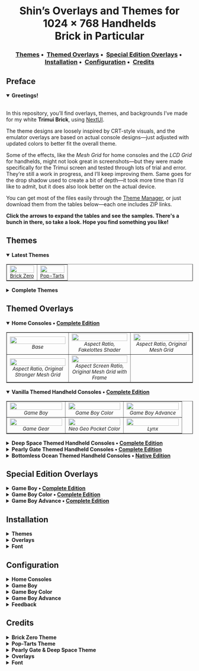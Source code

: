 <!-- ————————— HEADER ————————— -->
<h1 align="center">
  Shin’s Overlays and Themes for 1024 × 768 Handhelds
  <br>Brick in Particular
</h1>

<!-- minimal jump-<img src="https://github.com/user-attachments/assets/44abbcda-a786-4b9f-91cb-46cf99003799" height="20">s bar -->
<h3 align="center">
  <a href="#themes">Themes</a>&nbsp;•&nbsp;
  <a href="#themed-overlays">Themed Overlays</a>&nbsp;•&nbsp;
  <a href="#special-edition-overlays">Special Edition Overlays</a>&nbsp;•&nbsp;
  <a href="#installation">Installation</a>&nbsp;•&nbsp;
  <a href="#configuration">Configuration</a>&nbsp;•&nbsp;
  <a href="#credits">Credits</a>
  
</h3>


## Preface

<details open> <!-- opened by default for introduction -->
<summary><strong>Greetings!</strong></summary>
</strong></summary>
<br>

In this repository, you’ll find overlays, themes, and backgrounds I’ve made for my white **Trimui Brick**, using [NextUI](https://github.com/LoveRetro/NextUI).

The theme designs are loosely inspired by CRT-style visuals, and the emulator overlays are based on actual console designs—just adjusted with updated colors to better fit the overall theme.

Some of the effects, like the *Mesh Grid* for home consoles and the *LCD Grid* for handhelds, might not look great in screenshots—but they were made specifically for the Trimui screen and tested through lots of trial and error. They’re still a work in progress, and I’ll keep improving them. Same goes for the drop shadow used to create a bit of depth—it took more time than I’d like to admit, but it does also look better on the actual device.

You can get most of the files easily through the [Theme Manager](https://github.com/Leviathanium/NextUI-Theme-Manager), or just download them from the tables below—each one includes ZIP links.

**Click the arrows to expand the tables and see the samples. There's a bunch in there, so take a look. Hope you find something you like!**

</details>

<!-- ————————— PREVIEW ————————— -->
## Themes

<details open> <!-- opened by default for instant eye-candy -->
<summary>
  <strong>
    Latest Themes
  </strong>
</summary>

<p>

<table width="100%" cellspacing="0" cellpadding="4" border="1">
  <tr>
    <td width="50%" align="center">
      <img src="https://github.com/user-attachments/assets/264bf320-ac1b-4ba3-b615-0c1bf10e96bb" width="100%"><br>
        <sub><a href="https://github.com/KrutzOtrem/Trimui-Brick-Overlays/releases/download/bz.v1.0/Brick.Zero.zip">Brick Zero</a></sub>
    </td>
       <td width="50%" align="center">
      <img src="https://github.com/user-attachments/assets/f41bd19b-2c79-4f9f-a05a-8f83aea55ea0" width="100%"><br>
        <sub><a href="https://github.com/KrutzOtrem/Trimui-Brick-Overlays/releases/download/pt.v1.0/Pop-Tarts.zip">Pop-Tarts</a></sub>
    </td>
  </tr>
</table>

</details>

<details>
  <summary><strong>Complete Themes</strong></summary>

  <p>

  <table width="100%" cellspacing="0" cellpadding="4" border="1">
    <tr>
      <td width="25%" align="center">
        <img src="https://github.com/user-attachments/assets/b2145170-0e32-4219-bf0e-e1eef1bb20ee" width="100%"><br>
        <sub><a href="https://github.com/user-attachments/files/19964089/Pearly.Gate.zip">Pearly Gate</a></sub>
      </td>
      <td width="25%" align="center">
        <img src="https://github.com/user-attachments/assets/6266c306-ce11-4eb1-9235-b30d0c32364c" width="100%"><br>
        <sub><a href="https://github.com/user-attachments/files/19964116/Deep.Space.zip">Deep Space</a></sub>
      </td>
      <td width="25%" align="center">
        <img src="https://github.com/user-attachments/assets/391802b6-699d-4f11-b76c-3bebf21649b2" width="100%"><br>
        <sub><em>Early Morning</em></sub>
      </td>
      <td width="25%" align="center">
        <img src="https://github.com/user-attachments/assets/97cb1baf-bad8-4421-8ff8-16cfbf43bfea" width="100%"><br>
        <sub><em>Bottomless Ocean</em></sub>
      </td>
    </tr>
        <tr>
      <td width="25%" align="center">
        <img src="https://github.com/user-attachments/assets/39d68870-243f-4e6a-95bd-191fa5df3347" width="100%"><br>
        <sub><a href="https://github.com/user-attachments/files/19965145/Pearly.Gate.Clean.zip">Pearly Gate Clean E.</a></sub>
      </td>
      <td width="25%" align="center">
        <img src="https://github.com/user-attachments/assets/8711af80-98de-4782-be0e-998124198f2f" width="100%"><br>
        <sub><a href="https://github.com/user-attachments/files/19965148/Deep.Space.Clean.zip">Deep Space Clean E.</a></sub>
      </td>
      <td width="25%" align="center">
        <sub><em>Coming Soon</em></sub>
      </td>
      <td width="25%" align="center">
        <sub><em>Coming Soon</em></sub>
      </td>
    </tr>
  </table>

</details>

## Themed Overlays

<details open> <!-- opened by default for instant eye-candy -->
<summary><strong>Home Consoles •&nbsp;<a href="https://github.com/user-attachments/files/20038321/Complete.CRT.Overlays.zip">Complete Edition</a></strong></summary>

<p>

<table width="100%" cellspacing="0" cellpadding="4" border="1">
  <tr>
    <td width="33%" align="center">
      <img src="https://github.com/user-attachments/assets/d3b30edf-7f79-417b-a721-cd332ff6d33e"
 width="100%"><br>
       <sub><em>Base</em></sub>
    </td>
    <td width="33%" align="center">
      <img src="https://github.com/user-attachments/assets/c822897b-4d3d-4f2b-9bfc-8b20565acb09" width="100%"><br>
      <sub><em>Aspect Ratio, Fakelottes Shader</em></sub>
    </td>
    <td width="33%" align="center">
      <img src="https://github.com/user-attachments/assets/b92ccf68-b99e-4f27-9993-e3434a2c332c" width="100%"><br>
      <sub><em>Aspect Ratio, Original Mesh Grid</em></sub>
    </td>
  </tr>
   <tr>
    <td width="33%" align="center">
      <img src="https://github.com/user-attachments/assets/c538d863-4586-497e-be82-454ba716b5a9" width="100%"><br>
       <sub><em>Aspect Ratio, Original Stronger Mesh Grid</em></sub>
    </td>
    <td width="33%" align="center">
      <img src="https://github.com/user-attachments/assets/3572fcfb-9d7d-4af5-bbf3-9de0602b8a96" width="100%"><br>
      <sub><em>Aspect Screen Ratio, Original Mesh Grid with Frame</em></sub>
    </td>
  </tr>
</table>

</details>


<details open>
  <summary><strong>Vanilla Themed Handheld Consoles •&nbsp;<a href="https://github.com/user-attachments/files/19964225/Vanilla.-.Complete.Edition.zip">Complete Edition</a></strong></summary>

  <p>

  <table width="100%" cellspacing="0" cellpadding="4" border="1">
    <tr>
      <td width="33%" align="center">
        <img src="https://github.com/user-attachments/assets/203c2a04-5e1d-4d41-b2ec-3405c31aedc2" width="100%"><br>
        <sub><em>Game Boy</em></sub>
      </td>
      <td width="33%" align="center">
        <img src="https://github.com/user-attachments/assets/555eadd6-26a6-4a9f-8ad4-fcfc686431b4" width="100%"><br>
        <sub><em>Game Boy Color</em></sub>
      </td>
      <td width="33%" align="center">
        <img src="https://github.com/user-attachments/assets/b1d5b0fe-de72-458c-a5c5-ceb03713a2a7" width="100%"><br>
        <sub><em>Game Boy Advance</em></sub>
      </td>
      </td>
    </tr>
      <tr>
      <td width="33%" align="center">
        <img src="https://github.com/user-attachments/assets/9f1ebc65-1d66-4628-948d-2957ba323cf0" width="100%"><br>
        <sub><em>Game Gear</em></sub>
      </td>
      <td width="33%" align="center">
        <img src="https://github.com/user-attachments/assets/58b55204-4282-4a31-aed4-cfeb075ee202" width="100%"><br>
        <sub><em>Neo Geo Pocket Color</em></sub>
      </td>
      <td width="33%" align="center">
        <img src="https://github.com/user-attachments/assets/ed4d1c81-cf23-4128-b3ec-ee2bea12e1ed" width="100%"><br>
        <sub><em>Lynx</em></sub>
      </td>
      </td>
    </tr>
  </table>
</details>

<details>
  <summary><strong>Deep Space Themed Handheld Consoles •&nbsp;<a href="https://github.com/user-attachments/files/19964253/Deep.Space.-.Complete.Edition.zip">Complete Edition</a></strong></summary>

  <p>

   <table width="100%" cellspacing="0" cellpadding="4" border="1">
    <tr>
      <td width="33%" align="center">
        <img src="https://github.com/user-attachments/assets/2208619d-9279-41ca-a783-95fff9825943" width="100%"><br>
        <sub><em>Game Boy</em></sub>
      </td>
      <td width="33%" align="center">
        <img src="https://github.com/user-attachments/assets/93ad0a91-4c13-4604-863f-abc8fb1cc527" width="100%"><br>
        <sub><em>Game Boy Color</em></sub>
      </td>
      <td width="33%" align="center">
        <img src="https://github.com/user-attachments/assets/c225121a-5314-481f-bd31-d32213c805b6" width="100%"><br>
        <sub><em>Game Boy Advance</em></sub>
      </td>
      </td>
    </tr>
      <tr>
      <td width="33%" align="center">
        <img src="https://github.com/user-attachments/assets/cdefcf46-3b42-4054-bb4b-28b614f479c3" width="100%"><br>
        <sub><em>Game Gear</em></sub>
      </td>
      <td width="33%" align="center">
        <img src="https://github.com/user-attachments/assets/e0764668-2948-40cd-ad88-e8038d2b799a" width="100%"><br>
        <sub><em>Neo Geo Pocket Color</em></sub>
      </td>
      <td width="33%" align="center">
        <img src="https://github.com/user-attachments/assets/d765c03e-079e-4272-8904-255e68103efd" width="100%"><br>
        <sub><em>Lynx</em></sub>
      </td>
      </td>
    </tr>
  </table>
</details>

<details>
  <summary><strong>Pearly Gate Themed Handheld Consoles •&nbsp;<a href="https://github.com/user-attachments/files/19964263/Pearly.Gate.-.Complete.Edition.zip">Complete Edition</a></strong></summary>

  <p>

   <table width="100%" cellspacing="0" cellpadding="4" border="1">
    <tr>
      <td width="33%" align="center">
        <img src="https://github.com/user-attachments/assets/1e108378-498f-4cb3-9a02-b60fa336fc09" width="100%"><br>
        <sub><em>Game Boy</em></sub>
      </td>
      <td width="33%" align="center">
        <img src="https://github.com/user-attachments/assets/4d0f2753-4e36-4522-b9b2-0f86f7b706c7" width="100%"><br>
        <sub><em>Game Boy Color</em></sub>
      </td>
      <td width="33%" align="center">
        <img src="https://github.com/user-attachments/assets/41f54205-fa42-46e1-a1ef-ec061ffb2b38" width="100%"><br>
        <sub><em>Game Boy Advance</em></sub>
      </td>
      </td>
    </tr>
      <tr>
      <td width="33%" align="center">
        <img src="https://github.com/user-attachments/assets/be78d288-e22e-4f88-b5b7-3f5e082cfb90" width="100%"><br>
        <sub><em>Game Gear</em></sub>
      </td>
      <td width="33%" align="center">
        <img src="https://github.com/user-attachments/assets/62a3c3ea-43b1-4692-96d3-998bf5435dbf" width="100%"><br>
        <sub><em>Neo Geo Pocket Color</em></sub>
      </td>
      <td width="33%" align="center">
        <img src="https://github.com/user-attachments/assets/07902069-7693-4974-84eb-277cb016086b" width="100%"><br>
        <sub><em>Lynx</em></sub>
      </td>
      </td>
    </tr>
  </table>
</details>

<details>
  <summary><strong>Bottomless Ocean Themed Handheld Consoles •&nbsp;<a href="https://github.com/user-attachments/files/19964273/Bottomless.Edition.-.Native.Edition.zip">Native Edition</a></strong></summary>

  <p>

  <table width="100%" cellspacing="0" cellpadding="4" border="1">
    <tr>
      <td width="33%" align="center">
        <img src="https://github.com/user-attachments/assets/656276a8-47ee-406a-8f2e-bfc3d69f95ab" width="100%"><br>
        <sub><em>Game Boy</em></sub>
      </td>
      <td width="33%" align="center">
        <img src="https://github.com/user-attachments/assets/8fbb5d96-feb3-4156-9be4-f115582f792a" width="100%"><br>
        <sub><em>Game Boy Color</em></sub>
      </td>
      <td width="33%" align="center">
        <img src="https://github.com/user-attachments/assets/884949da-90ea-4ca3-9446-d1f454608dae" width="100%"><br>
        <sub><em>Game Boy Advance</em></sub>
      </td>
      </td>
    </tr>
      <tr>
      <td width="33%" align="center">
        <img src="https://github.com/user-attachments/assets/511a9c51-ee0d-476e-b743-099dbc375f30" width="100%"><br>
        <sub><em>Game Gear</em></sub>
      </td>
      <td width="33%" align="center">
        <img src="https://github.com/user-attachments/assets/2eb6fac0-53c3-40e4-85de-b53a28bedce3" width="100%"><br>
        <sub><em>Neo Geo Pocket Color</em></sub>
      </td>
      <td width="33%" align="center">
        <img src="https://github.com/user-attachments/assets/37b79130-3970-43e5-b519-80c058ab9a16" width="100%"><br>
        <sub><em>Lynx</em></sub>
      </td>
      </td>
    </tr>
  </table>
</details>

## Special Edition Overlays

<details>
  <summary><strong>Game Boy •&nbsp;<a href="https://github.com/user-attachments/files/20192150/Game.Boy.Complete.Edition.zip">Complete Edition</a></strong></summary>

  <p>

  <table width="100%" cellspacing="0" cellpadding="4" border="1">
    <tr>
      <td width="33%" align="center">
        <img src="https://github.com/user-attachments/assets/54d007a2-398d-42e2-a5a6-494af7d50b58" width="100%"><br>
      <sub><em>Jusco Mario Special E. on Game Boy</em></sub><br>
        <sub><a href="https://github.com/user-attachments/files/19964282/Jusco.Mario.Special.E.for.Game.Boy.zip"><img src="https://github.com/user-attachments/assets/44abbcda-a786-4b9f-91cb-46cf99003799" height="20"></a></sub>
      </td>
      <td width="33%" align="center">
        <img src="https://github.com/user-attachments/assets/14961cd9-0998-46fe-a2a4-feb486404e6a" width="100%"><br>
      <sub><em>Special Pokémon E.</em></sub><br>
        <sub><a href="https://github.com/user-attachments/files/20192138/Special.Pokemon.E.zip"><img src="https://github.com/user-attachments/assets/44abbcda-a786-4b9f-91cb-46cf99003799" height="20"></a></sub>
      </td>
      <td width="33%" align="center">
        <img src="https://github.com/user-attachments/assets/049f667d-138e-4903-9e0b-15f3c4c7b0e7" width="100%"><br>
      <sub><em>Special Pokémon E., No B, H, L</em></sub><br>
        <sub><a href="https://github.com/user-attachments/files/20192141/Special.Pokemon.E.Light.zip"><img src="https://github.com/user-attachments/assets/44abbcda-a786-4b9f-91cb-46cf99003799" height="20"></a></sub>
      </td>
      </td>
    </tr>
  </table>
</details>

<details>
  <summary><strong>Game Boy Color •&nbsp;<a href="https://github.com/user-attachments/files/19964373/Game.Boy.Color.Complete.Special.Editions.zip">Complete Edition</a></strong></summary>

  <p>

  <table width="100%" cellspacing="0" cellpadding="4" border="1">
    <tr>
      <td width="25%" align="center">
        <img src="https://github.com/user-attachments/assets/fdbf8890-c519-4ce1-bd7e-38ddebe022b6" width="100%"><br>
      <sub><em>Pokémon Special E.</em></sub><br>
        <sub><a href="https://github.com/user-attachments/files/19964559/Pokemon.Special.E.zip"><img src="https://github.com/user-attachments/assets/44abbcda-a786-4b9f-91cb-46cf99003799" height="20"></a></sub>
      </td>
      <td width="25%" align="center">
        <img src="https://github.com/user-attachments/assets/2df30285-9f65-438b-9bbb-1241ca4de47f" width="100%"><br>
      <sub><em>Pokémon Yellow Special E.</em></sub><br>
        <sub><a href="https://github.com/user-attachments/files/19964568/Pokemon.Yellow.Special.E.zip"><img src="https://github.com/user-attachments/assets/44abbcda-a786-4b9f-91cb-46cf99003799" height="20"></a></sub>
      </td>
      <td width="25%" align="center">
        <img src="https://github.com/user-attachments/assets/dee1e3ab-be15-4ae6-b794-32dbda98685b" width="100%"><br>
      <sub><em>Pokémon GS Special E.</em></sub><br>
        <sub><a href="https://github.com/user-attachments/files/19964580/Pokemon.GS.Special.E.zip"><img src="https://github.com/user-attachments/assets/44abbcda-a786-4b9f-91cb-46cf99003799" height="20"></a></sub>
      </td>
      <td width="25%" align="center">
        <img src="https://github.com/user-attachments/assets/846937e7-c434-409b-9561-89c19130fcf8" width="100%"><br>
      <sub><em>Pokémon Third Anniversary Special E.</em></sub><br>
        <sub><a href="https://github.com/user-attachments/files/19964599/Pokemon.Third.Anniversary.Special.E.zip"><img src="https://github.com/user-attachments/assets/44abbcda-a786-4b9f-91cb-46cf99003799" height="20"></a></sub>
      </td>
      </td>
    </tr>
      <tr>
      <td width="25%" align="center">
        <img src="https://github.com/user-attachments/assets/ec972a53-976f-47b7-9351-43ad23dc5266" width="100%"><br>
      <sub><em>Jusco Mario Special E.</em></sub><br>
        <sub><a href="https://github.com/user-attachments/files/19964608/Jusco.Mario.Special.E.zip"><img src="https://github.com/user-attachments/assets/44abbcda-a786-4b9f-91cb-46cf99003799" height="20"></a></sub>
      </td>
      <td width="25%" align="center">
        <sub><em>Coming Soon</em></sub>
      </td>
      <td width="25%" align="center">
        <sub><em>Coming Soon</em></sub>
      </td>
      </td>
          <td width="25%" align="center">
        <sub><em>Coming Soon</em></sub>
      </td>
    </tr>
  </table>
</details>

<details>
  <summary><strong>Game Boy Advance •&nbsp;<a href="https://github.com/user-attachments/files/20177243/Game.Boy.Advance.Complete.Special.and.Original.Editions.zip">Complete Edition</a></strong></summary>

  <p>

  <table width="100%" cellspacing="0" cellpadding="4" border="1">
    <tr>
      <td width="33%" align="center">
         <img src="https://github.com/user-attachments/assets/1967ce2a-a743-401d-acdb-2739b8fb9402" width="100%"><br>
      <sub><em>Celebi Special E.</em></sub><br>
      <sub><a href="https://github.com/user-attachments/files/19964657/Celebi.Special.E.zip"><img src="https://github.com/user-attachments/assets/44abbcda-a786-4b9f-91cb-46cf99003799" height="20"></a></sub>
      </td>
      <td width="33%" align="center">
        <img src="https://github.com/user-attachments/assets/24150365-81be-479b-b0cf-efb2b03f4d96" width="100%"><br>
      <sub><em>Suicine Special E.</em></sub><br>
      <sub><a href="https://github.com/user-attachments/files/20166157/GBA.Suicine.Special.E.zip"><img src="https://github.com/user-attachments/assets/44abbcda-a786-4b9f-91cb-46cf99003799" height="20"></a></sub>
      </td>
      <td width="33%" align="center">
        <img src="https://github.com/user-attachments/assets/9017ef8c-ca83-4a67-99f0-fbfb5cbf91f0" width="100%"><br>
      <sub><em>New York Pokémon Center Special E.</em></sub><br>
      <sub><a href="https://github.com/user-attachments/files/19964661/New.York.Pokemon.Center.Special.E.zip"><img src="https://github.com/user-attachments/assets/44abbcda-a786-4b9f-91cb-46cf99003799" height="20"></a></sub>
      </td>
      </td>
    </tr>
    <tr>
      <td width="33%" align="center">
        <img src="https://github.com/user-attachments/assets/4310f350-4c03-41bc-a819-327ca58af558" width="100%"><br>
      <sub><em>Latios and Latias Special E.</em></sub><br>
      <sub><a href="https://github.com/user-attachments/files/20166150/Latios.and.Latias.Vanilla.Special.E.zip"><img src="https://github.com/user-attachments/assets/44abbcda-a786-4b9f-91cb-46cf99003799" height="20"></a></sub>
      </td>
      <td width="33%" align="center">
        <img src="https://github.com/user-attachments/assets/a9f0c699-ed51-4e99-aca2-ae8ee70adaf7" width="100%"><br>
      <sub><em>The Minish Cap Original E.</em></sub><br>
      <sub><a href="https://github.com/user-attachments/files/19964634/The.Minish.Cap.Original.E.zip"><img src="https://github.com/user-attachments/assets/44abbcda-a786-4b9f-91cb-46cf99003799" height="20"></a></sub>
      </td>
      <td width="33%" align="center">
        <img src="https://github.com/user-attachments/assets/a5b50d32-04aa-4bd9-80a7-e9059facae3a" width="100%"><br>
      <sub><em>Mario & Luigi Special E.</em></sub><br>
      <sub><a href="https://github.com/user-attachments/files/20176946/Mario.Luigi.Special.E.zip"><img src="https://github.com/user-attachments/assets/44abbcda-a786-4b9f-91cb-46cf99003799" height="20"></a></sub>
      </td>
      </td>
    </tr>
  </table>
</details>

## Installation

<details> 
  <summary><strong>Themes</strong></summary>

Both the **Overlay** and **Theme** releases come with matching root backgrounds. To install them, simply place the *bg.png* file in the root directory of your SD card. The matching font *Medodica* can be found [here](https://github.com/user-attachments/files/19964712/Medodica.Font.zip).

For **themes**, if you are not using custom folder names, drop them into the root of your **SD Card**. If you're using custom folder names, you’ll need to place them individually. For those using the stock **PICO** core, **MGBA** or **SUPA** manual placement is required.
<br>
</details>


<details> 
  <summary><strong>Overlays</strong></summary>

Unzip the ZIP file and drag its contents into the root of your **SD card**. Alternatively, you can manually select the overlay you want and place it into the corresponding emulator folder inside the Overlays directory.

All overlays come in two versions: *Blank* and *LCD Grid*. *Blanks* are for those who want to utilize the shader functionality of the Brick, while *LCD Grid* are for those looking to preserve power consumption. Please note that grid-based solutions are purely cosmetic—depending on the emulator or game, some may look fine, while others may appear blurry. In such cases, I recommend using *shaders* instead.

If you're not using a TrimUI Brick but another device with the same resolution, you can still use the same folder structure. In **RetroArch**, you can manually select the overlay folders. For detailed instructions, please refer to the official RetroArch manual on Libretro's GitHub page.
<br>
</details>

<details> 
  <summary><strong>Font</strong></summary>

To install it, simply download [the font](https://github.com/user-attachments/files/19964712/Medodica.Font.zip) file and drag it into the root of your **SD card**. Alternatively, you can navigate through the folders until you find *font1.ttf*, then drag it into **.system/res/**.
<br>
</details>

## Configuration

<details> 
  <summary><strong>Home Consoles</strong></summary>

The home console set includes a *Blank* overlay and several *Mesh Grid* overlays I put together after a lot of tweaking and testing. Shader-based setups will usually give better results, especially for getting the aspect ratio and fullscreen display just right. Still, these overlays are super lightweight and, for most setups, they look good enough to do the job.

For CRT overlays, either use **Linear** screen sharpness, or apply the below Shader. The power impact should be minimum.

- **Number of shaders:** *1* <br>
- **Shader 1:** *stock.glsl* <br>
- **Filter:** *NEAREST* <br>
- **Source type:** *Source* <br>
- **Texture type:** *Source* <br>
- **Scale:** *3* <br>

</details> 

<details> 
  <summary><strong>Game Boy</strong></summary>

For Game Boy enjoyers, the *Grid* is colored to match the original **GB** palette, and you'll find three different overlay layers. With the *Blank* and *DMG Grid* versions, you can customize things however you like. The *DMG Grid & DMG Background* overlay, however, features a green transparent background that mimics the original **Game Boy**’s screen palette.

Since everyone’s taste is different, I recommend experimenting with emulator colorization settings to see what works best for you. That said, these overlays were designed with **GBC (Game Boy Color)** colorization in mind. I know some consider that blasphemy, but personally, I think the color definition is quite solid. Plus, the overlay palette I used brings those **GBC** tones closer to the classic **DMG** feel.

If you're aiming for a more old-school vibe, try combining the *DMG Grid & DMG Background* overlay, **GBC** colorization, **Accurate** color correction, **Below Screen** frontlight position, **30%** dark filter Level, and **Simple** interframe blending—that’ll probably get you to good result.

*Jusco Mario Special E.* is technically a **Game Boy Color** overlay and was originally designed for the **GBC**, but it’s marketed alongside the original **Game Boy Super Mario Land** game. *The Special Edition* also includes a *DMG Grid & Background*, so you can use it for that purpose as well. However, in that case, I recommend using only the *DMG Grid* without the background to preserve the **Game Boy Color** feel.
<br>
</details> 

<details> 
  <summary><strong>Game Boy Color</strong></summary>

**Below Screen** frontlight position helps the color pop if you’re using the LCD Grid.
<br>
</details> 

<details> 
  <summary><strong>Game Boy Advance</strong></summary>

Most *Game Boy Advance Special Edition* overlays require manual offset adjustment. You can do this under **Settings > Frontend > Offset Screen Y**. If an adjustment is needed, I’ve included the required value in parentheses at the end of the overlay name.
<br>
</details> 

<details> 
  <summary><strong>Feedback</strong></summary>

Please don’t hesitate to reach out to me on Discord with **#pseudoinsomniac** handle, or @Shin on [NextUI](https://github.com/LoveRetro/NextUI) [Discord](https://discord.gg/HKd7wqZk3h) if you have any feedback on these overlays. If you have suggestions for improvements, I’d genuinely appreciate hearing them. I’ll be updating these anyway, so I might as well get them right.

You are free to use these assets anywhere you want and modify them however you like, as long as they are my own work and not among the credited assets listed below. In those cases, please follow the proper procedure.
<br>
</details> 

## Credits

<details> 
<summary><strong>Brick Zero Theme</strong></summary>
<br>

<p>Original console assets are used for the Colorful theme, gathered or made by <a href="https://forums.launchbox-app.com/profile/70421-viking/">Viking</a>, and shared on the <a href="https://forums.launchbox-app.com/files/file/2485-colorful-resources/">LaunchBox forums</a>.</p>

<p>The ribbon cable pixel art used in this theme is the property of Flipper Devices Inc. and is used here for illustrative purposes only. All rights to the original artwork belong to its respective owner.</p>

<p>The font used in this theme is <strong>Munro</strong>, created by <a href="https://www.tenbytwenty.com/">Ten by Twenty</a>. All rights belong to the original creator.</p>

</details>


<details> 
<summary><strong>Pop-Tarts Theme</strong></summary>
</strong></summary>
<br>

<p>Original console assets are used for the Colorful theme, gathered or made by <a href="https://forums.launchbox-app.com/profile/70421-viking/">Viking</a>, and shared on the <a href="https://forums.launchbox-app.com/files/file/2485-colorful-resources/">LaunchBox forums</a>.</p>

<p>Emulator icons are the work of <a href="https://github.com/Zoidburg13">Zoidburg13</a> and can be found in his <a href="https://github.com/Zoidburg13/ES-DE-System-Icon-Set">repository</a>.</p>

<p>The Pico-8 asset was made by <a href="https://www.artstation.com/luizmoura">Luiz Felipe Moura</a> and can be found on <a href="https://www.artstation.com/artwork/RnJWwy">ArtStation</a>.</p>

<p><em>This theme is a non-commercial, fan-made project. All visual content remains the property of their original creators and is used here for illustrative purposes only.</em></p>

</details>

<details> 
<summary><strong>Pearly Gate & Deep Space Theme</strong></summary>
</strong></summary>
<br>

<p>Console logos are sourced from Wikipedia. All logos are trademarks of their respective owners and are used here for illustrative purposes only.</p>

<p>Game screenshots are sourced from <a href="https://www.screenscraper.fr/">ScreenScraper</a>, contributed by the ScreenScraper community.</p>

<p>Various character PNGs were sourced through public PNG search engines. All characters remain the property of their respective copyright holders.</p>

<p><em>This theme is a non-commercial, fan-made project. All visual content remains the property of their original creators and is used here for illustrative purposes only.</em></p>

</details>

<details> 
<summary><strong>Overlays</strong></summary>
</strong></summary>
<br>
  <p>
    Artwork and graphical elements were recreated by pixel-tracing
    high-resolution photographs of original hardware, then carefully upscaled
    and retouched for modern displays. Additional reference images were
    adapted from the corresponding Wikipedia pages for each console.
  </p>
</details>

<details> 
<summary><strong>Font</strong></summary>
</strong></summary>
<br>

Copyright (c) 2024, Roberto Mocci (< postocarattere@gmail.com | https://patreon.com/rmocci >),
with Reserved Font Name Medodica.

</details>

